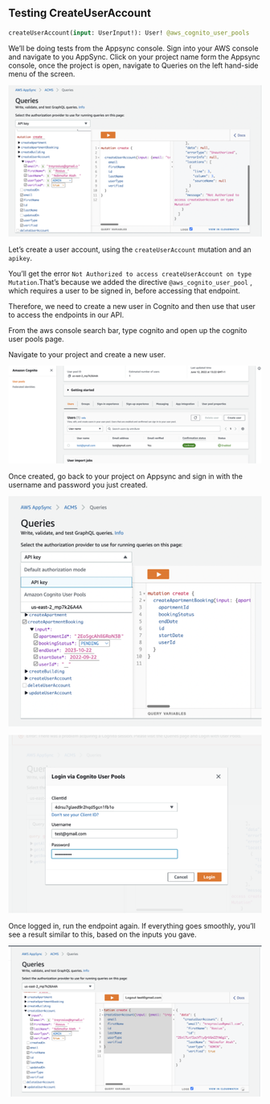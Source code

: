 ## Testing CreateUserAccount

```graphql
createUserAccount(input: UserInput!): User! @aws_cognito_user_pools
```

We’ll be doing tests from the Appsync console. Sign into your AWS console and navigate to you AppSync. Click on your project name form the Appsync console, once the project is open, navigate to Queries on the left hand-side menu of the screen.

![alt text](https://raw.githubusercontent.com/trey-rosius/apartment_complex_management_system/master/assets/test_create_account_5.png)

Let’s create a user account, using the `createUserAccount` mutation and an `apikey`. 

You’ll get the error `Not Authorized to access createUserAccount on type Mutation`.That’s because we added the directive `@aws_cognito_user_pool` , which requires a user to be signed in, before accessing that endpoint. 

Therefore, we need to create a new user in Cognito and then use that user to access the endpoints in our API.

From the aws console search bar, type cognito and open up the cognito user pools page.

Navigate to your project and create a new user.

![alt text](https://raw.githubusercontent.com/trey-rosius/apartment_complex_management_system/master/assets/test_create_account.png)


Once created, go back to your project on Appsync and sign in with the username and password you just created.

![alt text](https://raw.githubusercontent.com/trey-rosius/apartment_complex_management_system/master/assets/test_create_account_2.png)

![alt text](https://raw.githubusercontent.com/trey-rosius/apartment_complex_management_system/master/assets/test_create_account_3.png)

Once logged in, run the endpoint again. If everything goes smoothly, you’ll see a result similar to this, based on the inputs you gave.

![alt text](https://raw.githubusercontent.com/trey-rosius/apartment_complex_management_system/master/assets/test_create_account_4.png)
